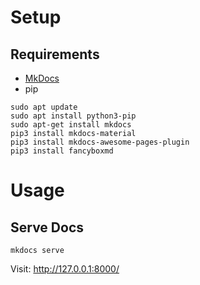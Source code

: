 # Setup

## Requirements
- [MkDocs](https://www.mkdocs.org/#installation)
- pip

```shell
sudo apt update
sudo apt install python3-pip
sudo apt-get install mkdocs
pip3 install mkdocs-material
pip3 install mkdocs-awesome-pages-plugin
pip3 install fancyboxmd
```

# Usage

## Serve Docs
```shell
mkdocs serve
```

Visit: http://127.0.0.1:8000/
